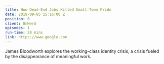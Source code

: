 ```yaml
---
title: How Dead-End Jobs Killed Small-Town Pride
date: 2019-09-05 15:16:00 Z
position: 0
client: UnHerd
episodes: 1
run-time: 28 mins
link: https://www.google.com
---
```


James Bloodworth explores the working-class identity crisis, a crisis fueled by the disappearance of meaningful work.